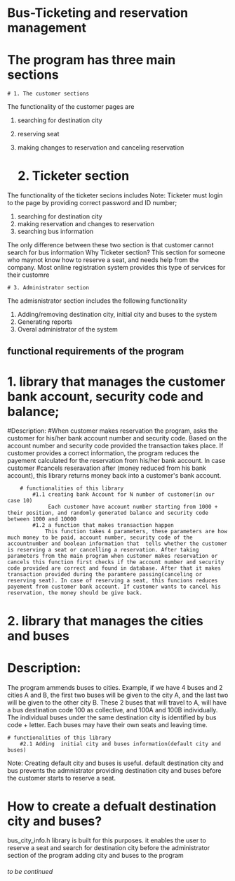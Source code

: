 # Bus-Ticketing and reservation management
# The program has three main sections
    # 1. The customer sections
The functionality of the customer pages are
1. searching for destination city
2. reserving seat 
3. making changes to reservation and canceling reservation

    # 2. Ticketer section
The functionality of the ticketer secions includes
Note: Ticketer must login to the page by providing correct password and ID number;
1. searching for destination city
2. making reservation and changes to reservation
3. searching bus information

The only difference between these two section is that customer cannot search for bus information
Why Ticketer section?
    This section for someone who maynot know how to reserve a seat, and needs help from the company. Most online registration system provides this type of services for their customre

    # 3. Administrator section
The admisnistrator section includes the following functionality
1. Adding/removing destination city, initial city and buses to the system
2. Generating reports
3. Overal administrator of the system

## functional requirements of the program
  # 1. library that manages the customer bank account, security code and balance;
  
#Description: 
#When customer makes reservation  the program, asks the customer for his/her bank account number and security code. Based on the account number  and security code provided the transaction takes place. If customer provides a correct information, the program reduces the payement calculated for the reservation from his/her bank account. In case customer #cancels reseravation after (money reduced from his bank account), this library returns money back into a customer's bank account.

        # functionalities of this library
            #1.1 creating bank Account for N number of customer(in our case 10)
                 Each customer have account number starting from 1000 + their position, and randomly generated balance and security code between 1000 and 10000
            #1.2 a function that makes transaction happen
                This function takes 4 parameters, these parameters are how much money to be paid, account number, security code of the accountnumber and boolean information that  tells whether the customer is reserving a seat or cancelling a reservation. After taking parameters from the main program when customer makes reservation or cancels this function first checks if the account number and security code provided are correct and found in database. After that it makes transaction provided during the paramtere passing(canceling or reserving seat). In case of reserving a seat, this funcions reduces payement from customer bank account. If customer wants to cancel his reservation, the money should be give back.

  # 2. library that manages the cities and buses 
# Description:
The program ammends buses to cities. Example, if we have 4 buses and 2 cities A and B, the first two buses will be given to the city A,  and the last two will be given to the other city B. These  2 buses that will travel to A, will have a bus destination code 100 as collective, and 100A and 100B individually. The individual buses under the same destination city is identified by bus code + letter. Each buses may have their own seats and leaving time. 

    # functionalities of this library
        #2.1 Adding  initial city and buses information(default city and buses)

Note: Creating default city and buses is useful.
default destination city and bus prevents the admnistrator providing destination city and buses before the customer starts to reserve a seat.

# How to create a defualt destination city and buses?
bus_city_info.h library is built for this purposes.
it enables the user to reserve a seat and search for destination city before the administrator section of the program adding city and buses to the program

###### to be continued
